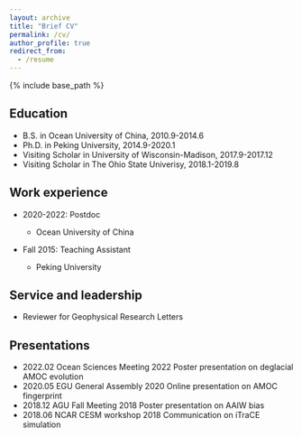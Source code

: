 ```yaml
---
layout: archive
title: "Brief CV"
permalink: /cv/
author_profile: true
redirect_from:
  - /resume
---
```


{% include base_path %}

Education
------
* B.S. in Ocean University of China, 2010.9-2014.6
* Ph.D. in Peking University, 2014.9-2020.1
* Visiting Scholar in University of Wisconsin-Madison, 2017.9-2017.12
* Visiting Scholar in The Ohio State Univerisy, 2018.1-2019.8

Work experience
------
* 2020-2022: Postdoc
  * Ocean University of China

* Fall 2015: Teaching Assistant
  * Peking University
  
Service and leadership
------
* Reviewer for Geophysical Research Letters   

Presentations
------
* 2022.02   Ocean Sciences Meeting 2022     Poster presentation on deglacial AMOC evolution
* 2020.05   EGU General Assembly 2020       Online presentation on AMOC fingerprint
* 2018.12   AGU Fall Meeting 2018           Poster presentation on AAIW bias
* 2018.06   NCAR CESM workshop 2018         Communication on iTraCE simulation



